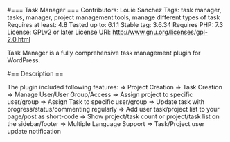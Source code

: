 #=== Task Manager ===
Contributors: Louie Sanchez
Tags: task manager, tasks, manager, project management tools, manage different types of task
Requires at least: 4.8
Tested up to: 6.1.1
Stable tag: 3.6.34
Requires PHP: 7.3
License: GPLv2 or later
License URI: http://www.gnu.org/licenses/gpl-2.0.html

Task Manager is a fully comprehensive task management plugin for WordPress.

#== Description ==

The plugin included following features:
=> Project Creation
=> Task Creation
=> Manage User/User Group/Access
=> Assign project to specific user/group
=> Assign Task to specific user/group
=> Update task with progress/status/commenting regularly
=> Add user task/project list to your page/post as short-code
=> Show project/task count or project/task list on the sidebar/footer
=> Multiple Language Support
=> Task/Project user update notification

